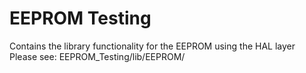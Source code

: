 # EEPROM Testing

Contains the library functionality for the EEPROM using the HAL layer
Please see: EEPROM_Testing/lib/EEPROM/
